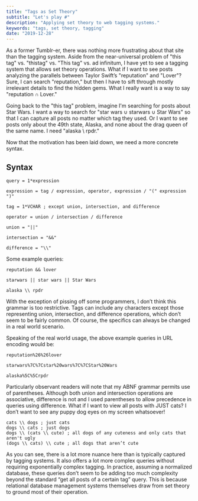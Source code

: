 ```yaml
---
title: "Tags as Set Theory"
subtitle: "Let's play #"
description: "Applying set theory to web tagging systems."
keywords: "tags, set theory, tagging"
date: "2019-12-28"
---
```


As a former Tumblr-er, there was nothing more frustrating about that site than the tagging system. Aside from the near-universal problem of "this tag" vs. "thistag" vs. "This tag" vs. ad infinitum, I have yet to see a tagging system that allows set theory operations. What if I want to see posts analyzing the parallels between Taylor Swift’s "reputation" and "Lover"? Sure, I can search "reputation," but then I have to sift through mostly irrelevant details to find the hidden gems. What I really want is a way to say "reputation ∩ Lover."

Going back to the "this tag" problem, imagine I'm searching for posts about Star Wars. I want a way to search for "star wars ∪ starwars ∪ Star Wars" so that I can capture all posts no matter which tag they used. Or I want to see posts only about the 49th state, Alaska, and none about the drag queen of the same name. I need "alaska \ rpdr." 

Now that the motivation has been laid down, we need a more concrete syntax. 

## Syntax

```abnf
query = 1*expression

expression = tag / expression, operator, expression / "(" expression ")"

tag = 1*VCHAR ; except union, intersection, and difference

operator = union / intersection / difference

union = "||"

intersection = "&&"

difference = "\\"
```

Some example queries:

```
reputation && lover

starwars || star wars || Star Wars

alaska \\ rpdr
```

With the exception of pissing off some programmers, I don’t think this grammar is too restrictive. Tags can include any characters except those representing union, intersection, and difference operations, which don’t seem to be fairly common. Of course, the specifics can always be changed in a real world scenario. 

Speaking of the real world usage, the above example queries in URL encoding would be:

```
reputation%26%26lover

starwars%7C%7Cstar%20wars%7C%7CStar%20Wars

alaska%5C%5Crpdr
```

Particularly observant readers will note that my ABNF grammar permits use of parentheses. Although both union and intersection operations are associative, difference is not and I used parentheses to allow precedence in queries using difference. What if I want to view all posts with JUST cats? I don’t want to see any puppy dog eyes on my screen whatsoever! 

```
cats \\ dogs ; just cats
dogs \\ cats ; just dogs
dogs \\ (cats \\ cute) ; all dogs of any cuteness and only cats that aren't ugly
(dogs \\ cats) \\ cute ; all dogs that aren’t cute
```

As you can see, there is a lot more nuance here than is typically captured by tagging systems. It also offers a lot more complex queries without requiring exponentially complex tagging. In practice, assuming a normalized database, these queries don’t seem to be adding too much complexity beyond the standard “get all posts of a certain tag” query. This is because relational database management systems themselves draw from set theory to ground most of their operation. 
